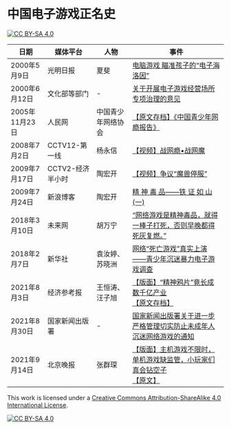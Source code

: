 # 中国电子游戏正名史

[![CC BY-SA 4.0][cc-by-sa-shield]][cc-by-sa]

日期 | 媒体平台 | 人物 | 事件
------------ | ------------- | ------------- | -------------
2000年5月9日 | 光明日报 | 夏斐 | [电脑游戏 瞄准孩子的“电子海洛因”](https://www.gmw.cn/01gmrb/2000-05/09/GB/05%5E18415%5E0%5EGMA2-013.htm)
2000年6月12日 | 文化部等部门 | - | [关于开展电子游戏经营场所专项治理的意见](http://www.gov.cn/gongbao/content/2000/content_60240.htm)
2005年11月23日 | 人民网 | 中国青少年网络协会 | [【原文存档】《中国青少年网瘾报告》](https://web.archive.org/web/20120606041032/http://theory.people.com.cn/GB/49157/49166/3882411.html)
2008年7月2日 | CCTV12-第一线 | 杨永信 | [【视频】战网瘾•战网魔](https://www.bilibili.com/video/BV1Xs41167Kv/)
2009年7月17日 | CCTV2-经济半小时 | 陶宏开 | [【视频】争议“魔兽停服”](https://cdnsrc.v.cctv.com/flash/media/jingjibanxiaoshi/2009/07/jingjibanxiaoshi_h264418000nero_aac32_20090717_1247842795195-5.mp4)
2009年7月24日 | 新浪博客 | 陶宏开 | [ 精 神 毒 品——铁 证 如 山(一)](http://blog.sina.com.cn/s/blog_4b0c914f0100e4jd.html)
2018年3月10日 | 未来网 | 胡万宁 | [“网络游戏是精神毒品，就得一棒子打死，否则早晚都得死灰复燃。”](http://news.k618.cn/dj/201803/t20180310_15481606.html)
2018年2月7日 | 新华社 | 袁汝婷、苏晓洲 | [网络“死亡游戏”真实上演——青少年沉迷暴力电子游戏调查](http://www.xinhuanet.com/2018-02/07/c_1122383515.htm)
2021年8月3日 | 经济参考报 | 王恒涛、汪子旭 | [【版面】“精神鸦片”竟长成数千亿产业](http://dz.jjckb.cn/www/pages/webpage2009/html/2021-08/03/node_5.htm)<br/>[【原文存档】](https://web.archive.org/web/20210803015523/http://www.jjckb.cn/2021-08/03/c_1310104012.htm)
2021年8月30日 | 国家新闻出版署 | - | [国家新闻出版署关于进一步严格管理切实防止未成年人沉迷网络游戏的通知](http://www.nppa.gov.cn/nppa/contents/279/98792.shtml)
2021年9月14日 | 北京晚报 | 张群琛 | [【版面】主机游戏不限时，单机游戏缺监管，小玩家们真会钻空子](https://bjrbdzb.bjd.com.cn/bjwb/mobile/2021/20210914/20210914_m.html#page20)<br/>[【原文】](https://bjrbdzb.bjd.com.cn/bjwb/mobile/2021/20210914/20210914_022/content_20210914_022_1.htm#page20?digital:newspaperBjwb:AP6140418fe4b0637be8d290dc)

This work is licensed under a
[Creative Commons Attribution-ShareAlike 4.0 International License][cc-by-sa].

[![CC BY-SA 4.0][cc-by-sa-image]][cc-by-sa]

[cc-by-sa]: http://creativecommons.org/licenses/by-sa/4.0/
[cc-by-sa-image]: https://licensebuttons.net/l/by-sa/4.0/88x31.png
[cc-by-sa-shield]: https://img.shields.io/badge/License-CC%20BY--SA%204.0-lightgrey.svg
